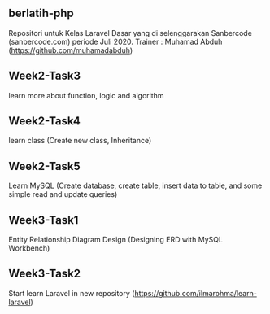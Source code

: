 ## berlatih-php
Repositori untuk Kelas Laravel Dasar yang di selenggarakan Sanbercode (sanbercode.com) periode Juli 2020. Trainer : Muhamad Abduh (https://github.com/muhamadabduh)

## Week2-Task3
learn more about function, logic and algorithm

## Week2-Task4
learn class (Create new class, Inheritance)

## Week2-Task5
Learn MySQL (Create database, create table, insert data to table, and some simple read and update queries)

## Week3-Task1
Entity Relationship Diagram Design (Designing ERD with MySQL Workbench)

## Week3-Task2
Start learn Laravel in new repository (https://github.com/ilmarohma/learn-laravel) 
